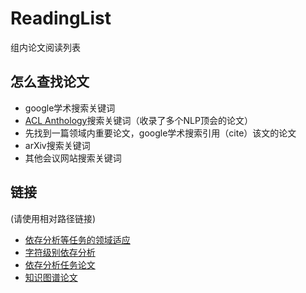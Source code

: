 # ReadingList

组内论文阅读列表

## 怎么查找论文

- google学术搜索关键词
- [ACL Anthology](https://www.aclweb.org/anthology/)搜索关键词（收录了多个NLP顶会的论文）
- 先找到一篇领域内重要论文，google学术搜索引用（cite）该文的论文
- arXiv搜索关键词
- 其他会议网站搜索关键词

## 链接

(请使用相对路径链接)



- [依存分析等任务的领域适应](domain_adaptation_parsing.md)
- [字符级别依存分析](character_dependency.md)
- [依存分析任务论文](dependency_parsing.md)
- [知识图谱论文](#KnowledgeGraphReadingList.md)
